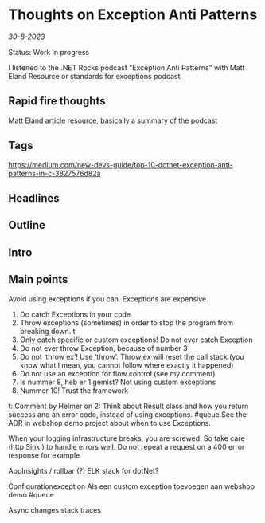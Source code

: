 # Thoughts on Exception Anti Patterns
*30-8-2023*

Status: Work in progress

I listened to the .NET Rocks podcast "Exception Anti Patterns" with Matt Eland
Resource or standards for exceptions podcast

## Rapid fire thoughts

Matt Eland article resource, basically a summary of the podcast

## Tags

https://medium.com/new-devs-guide/top-10-dotnet-exception-anti-patterns-in-c-3827576d82a

## Headlines

## Outline

## Intro


## Main points

Avoid using exceptions if you can. Exceptions are expensive.
1. Do catch Exceptions in your code
2. Throw exceptions (sometimes) in order to stop the program from breaking down. t
3. Only catch specific or custom exceptions! Do not ever catch Exception
4. Do not ever throw Exception, because of number 3
5. Do not ‘throw ex’! Use ‘throw’. Throw ex will reset the call stack (you know what I mean, you cannot follow where exactly it happened)
6. Do not use an exception for flow control (see my comment)
7. Is nummer 8, heb er 1 gemist? Not using custom exceptions
8. Nummer 10! Trust the framework


t: Comment by Helmer on 2: Think about Result class and how you return success and an error code, instead of using exceptions. #queue  See the ADR in webshop demo project about when to use Exceptions.

When your logging infrastructure breaks, you are screwed. So take care (http Sink ) to handle errors well. Do not repeat a request on a 400 error response for example

AppInsights / rollbar (?)
ELK stack for dotNet?

Configurationexception Als een custom exception toevoegen aan webshop demo #queue

Async changes stack traces
